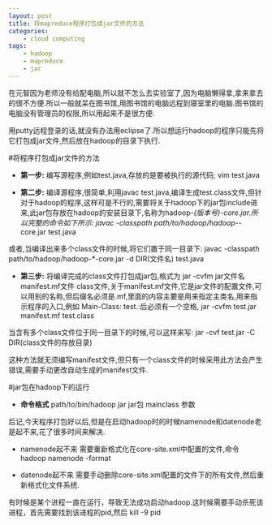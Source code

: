 ```yaml
--- 
layout: post
title: 将mapreduce程序打包成jar文件的方法
categories:
    - cloud computing
tags:
    - hadoop
    - mapreduce
    - jar
---
```


在元智因为老师没有给配电脑,所以就不怎么去实验室了,因为电脑懒得拿,拿来拿去的很不方便.所以一般就呆在图书馆,用图书馆的电脑远程到寝室里的电脑.图书馆的电脑没有管理员的权限,所以用起来不是很方便.

用putty远程登录的话,就没有办法用eclipse了.所以想运行hadoop的程序只能先将它打包成jar文件,然后放在hadoop的目录下执行.

#将程序打包成jar文件的方法
- **第一步:** 编写源程序,例如test.java,存放的是要被执行的源代码;
	vim test.java

- **第二步:** 编译源程序,很简单,利用javac test.java,编译生成test.class文件,但针对于hadoop的程序,这样可是不行的,需要将关于hadoop下的jar包include进来,此jar包存放在hadoop的安装目录下,名称为hadoop-*(版本号)-core.jar.所以完整的命令如下所示:
	javac -classpath path/to/hadoop/hadoop-*-core.jar test.java

或者,当编译出来多个class文件的时候,将它们置于同一目录下:
	javac -classpath path/to/hadoop/hadoop-*-core.jar -d DIR(文件名) test.java

- **第三步:** 将编译完成的class文件打包成jar包,格式为 jar -cvfm jar文件名 manifest.mf文件 class文件,关于manifest.mf文件,它是jar文件的配置文件,可以用别的名称,但后缀名必须是.mf,里面的内容主要是用来指定主类名,用来指示程序的入口,例如 Main-Class: test.:后必须有一个空格,
	jar -cvfm test.jar manifest.mf test.class

当含有多个class文件位于同一目录下的时候,可以这样来写:
	jar -cvf test.jar -C DIR(class文件的存放目录)

这种方法就无须编写manifest文件,但只有一个class文件的时候采用此方法会产生错误,需要手动更改自动生成的manifest文件.


#jar包在hadoop下的运行
- **命令格式**
	path/to/bin/hadoop jar jar包 mainclass 参数


后记,今天程序打包好以后,但是在启动hadoop时的时候namenode和datenode老是起不来,花了很多时间来解决.

- namenode起不来
需要重新格式化在core-site.xml中配置的文件,命令
	hadoop namenode -format

- datenode起不来
需要手动删除core-site.xml配置的文件下的所有文件,然后重新格式化文件系统.

有时候是某个进程一直在运行，导致无法成功启动hadoop.这时候需要手动杀死该进程，首先需要找到该进程的pid,然后
	kill -9 pid








